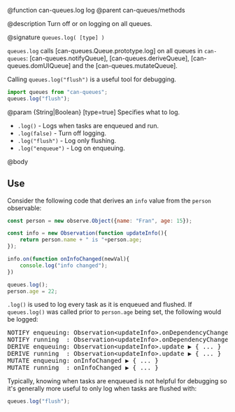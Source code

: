 @function can-queues.log log
@parent can-queues/methods

@description Turn off or on logging on all queues.

@signature `queues.log( [type] )`

`queues.log` calls [can-queues.Queue.prototype.log] on all queues in `can-queues`:
[can-queues.notifyQueue], [can-queues.deriveQueue], [can-queues.domUIQueue] and the
[can-queues.mutateQueue].

Calling `queues.log("flush")` is a useful tool for debugging.

```javascript
import queues from "can-queues";
queues.log("flush");
```

@param {String|Boolean} [type=true] Specifies what to log.
 - `.log()` - Logs when tasks are enqueued and run.
 - `.log(false)` - Turn off logging.
 - `.log("flush")` - Log only flushing.
 - `.log("enqueue")` - Log on enqueuing.

@body

## Use

Consider the following code that derives an `info` value from the `person` observable:

```javascript
const person = new observe.Object({name: "Fran", age: 15});

const info = new Observation(function updateInfo(){
    return person.name + " is "+person.age;
});

info.on(function onInfoChanged(newVal){
    console.log("info changed");
})

queues.log();
person.age = 22;
```


`.log()` is used to log every task as it is enqueued and flushed.  If `queues.log()` was called
prior to `person.age` being set, the following would be logged:


<pre>
NOTIFY enqueuing: Observation&lt;updateInfo&gt;.onDependencyChange &#x25B6; { ... }
NOTIFY running  : Observation&lt;updateInfo&gt;.onDependencyChange &#x25B6; { ... }
DERIVE enqueuing: Observation&lt;updateInfo&gt;.update &#x25B6; { ... }
DERIVE running  : Observation&lt;updateInfo&gt;.update &#x25B6; { ... }
MUTATE enqueuing: onInfoChanged &#x25B6; { ... }
MUTATE running  : onInfoChanged &#x25B6; { ... }
</pre>

Typically, knowing when tasks are enqueued is not helpful
for debugging so it's generally more useful to only log when tasks are flushed with:

```javascript
queues.log("flush");
```
